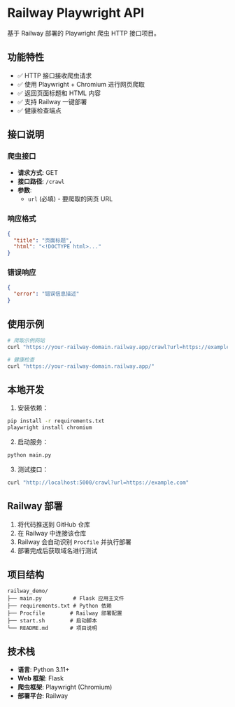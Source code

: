 # Railway Playwright API

基于 Railway 部署的 Playwright 爬虫 HTTP 接口项目。

## 功能特性

- ✅ HTTP 接口接收爬虫请求
- ✅ 使用 Playwright + Chromium 进行网页爬取
- ✅ 返回页面标题和 HTML 内容
- ✅ 支持 Railway 一键部署
- ✅ 健康检查端点

## 接口说明

### 爬虫接口
- **请求方式**: GET
- **接口路径**: `/crawl`
- **参数**: 
  - `url` (必填) - 要爬取的网页 URL

### 响应格式
```json
{
  "title": "页面标题",
  "html": "<!DOCTYPE html>..."
}
```

### 错误响应
```json
{
  "error": "错误信息描述"
}
```

## 使用示例

```bash
# 爬取示例网站
curl "https://your-railway-domain.railway.app/crawl?url=https://example.com"

# 健康检查
curl "https://your-railway-domain.railway.app/"
```

## 本地开发

1. 安装依赖：
```bash
pip install -r requirements.txt
playwright install chromium
```

2. 启动服务：
```bash
python main.py
```

3. 测试接口：
```bash
curl "http://localhost:5000/crawl?url=https://example.com"
```

## Railway 部署

1. 将代码推送到 GitHub 仓库
2. 在 Railway 中连接该仓库
3. Railway 会自动识别 `Procfile` 并执行部署
4. 部署完成后获取域名进行测试

## 项目结构

```
railway_demo/
├── main.py          # Flask 应用主文件
├── requirements.txt # Python 依赖
├── Procfile        # Railway 部署配置
├── start.sh        # 启动脚本
└── README.md       # 项目说明
```

## 技术栈

- **语言**: Python 3.11+
- **Web 框架**: Flask
- **爬虫框架**: Playwright (Chromium)
- **部署平台**: Railway
